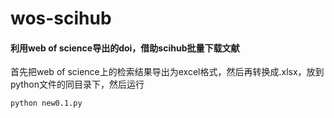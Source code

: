 # wos-scihub
#### 利用web of science导出的doi，借助scihub批量下载文献
首先把web of science上的检索结果导出为excel格式，然后再转换成.xlsx，放到python文件的同目录下，然后运行
```
python new0.1.py
```

